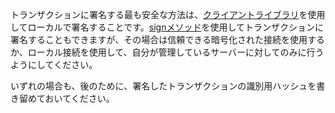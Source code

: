 トランザクションに署名する最も安全な方法は、[クライアントライブラリ](../references/client-libraries.md)を使用してローカルで署名することです。[signメソッド](../references/http-websocket-apis/admin-api-methods/signing-methods/sign.md)を使用してトランザクションに署名することもできますが、その場合は信頼できる暗号化された接続を使用するか、ローカル接続を使用して、自分が管理しているサーバーに対してのみに行うようにしてください。

いずれの場合も、後のために、署名したトランザクションの識別用ハッシュを書き留めておいてください。
